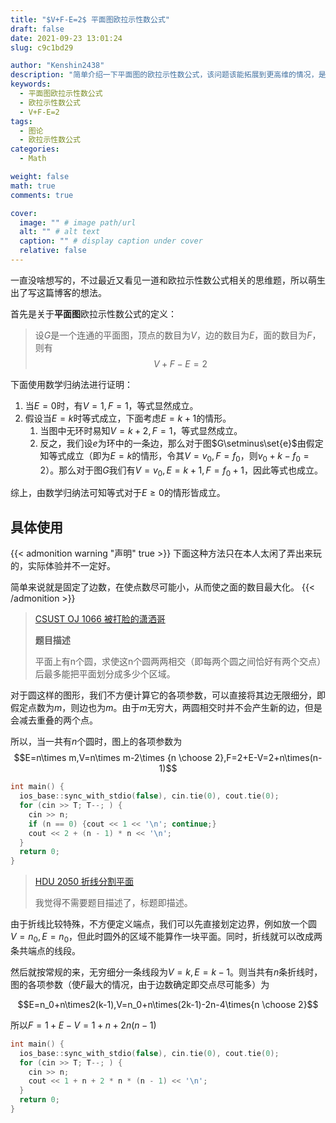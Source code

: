 ```yaml
---
title: "$V+F-E=2$ 平面图欧拉示性数公式"
draft: false
date: 2021-09-23 13:01:24
slug: c9c1bd29

author: "Kenshin2438"
description: "简单介绍一下平面图的欧拉示性数公式，该问题该能拓展到更高维的情况，是拓扑学中的一个经典问题。"
keywords:
  - 平面图欧拉示性数公式
  - 欧拉示性数公式
  - V+F-E=2
tags:
  - 图论
  - 欧拉示性数公式
categories:
  - Math

weight: false
math: true
comments: true

cover:
  image: "" # image path/url
  alt: "" # alt text
  caption: "" # display caption under cover
  relative: false
---
```


一直没啥想写的，不过最近又看见一道和欧拉示性数公式相关的思维题，所以萌生出了写这篇博客的想法。

首先是关于**平面图**欧拉示性数公式的定义：

> 设$G$是一个连通的平面图，顶点的数目为$V$，边的数目为$E$，面的数目为$F$，则有$$V+F-E=2$$

<!--more-->

下面使用数学归纳法进行证明：

1. 当$E=0$时，有$V=1,F=1$，等式显然成立。
2. 假设当$E=k$时等式成立，下面考虑$E=k+1$的情形。
   1. 当图中无环时易知$V=k+2,F=1$，等式显然成立。
   2. 反之，我们设$e$为环中的一条边，那么对于图$G\setminus\set{e}$由假定知等式成立（即为$E=k$的情形，令其$V=v_0,F=f_0$，则$v_0+k-f_0=2$）。那么对于图$G$我们有$V=v_0,E=k+1,F=f_0+1$，因此等式也成立。

综上，由数学归纳法可知等式对于$E\geq0$的情形皆成立。

## 具体使用

{{< admonition warning "声明" true >}}
下面这种方法只在本人太闲了弄出来玩的，实际体验并不一定好。

简单来说就是固定了边数，在使点数尽可能小，从而使之面的数目最大化。
{{< /admonition >}}

> [CSUST OJ 1066 被打脸的潇洒哥](http://acm.csust.edu.cn/problem/1066)
> 
> **题目描述**
> 
> 平面上有n个圆，求使这n个圆两两相交（即每两个圆之间恰好有两个交点）后最多能把平面划分成多少个区域。

对于圆这样的图形，我们不方便计算它的各项参数，可以直接将其边无限细分，即假定点数为$m$，则边也为$m$。由于$m$无穷大，两圆相交时并不会产生新的边，但是会减去重叠的两个点。

所以，当一共有$n$个圆时，图上的各项参数为
$$E=n\times m,V=n\times m-2\times {n \choose 2},F=2+E-V=2+n\times(n-1)$$

```cpp
int main() {
  ios_base::sync_with_stdio(false), cin.tie(0), cout.tie(0);
  for (cin >> T; T--; ) {
    cin >> n;
    if (n == 0) {cout << 1 << '\n'; continue;}
    cout << 2 + (n - 1) * n << '\n';
  }
  return 0;
}
```

> [HDU 2050 折线分割平面](http://acm.hdu.edu.cn/showproblem.php?pid=2050)
> 
> 我觉得不需要题目描述了，标题即描述。

由于折线比较特殊，不方便定义端点，我们可以先直接划定边界，例如放一个圆$V=n_0,E=n_0$，但此时圆外的区域不能算作一块平面。同时，折线就可以改成两条共端点的线段。

然后就按常规的来，无穷细分一条线段为$V=k,E=k-1$。则当共有$n$条折线时，图的各项参数（使$F$最大的情况，由于边数确定即交点尽可能多）为

$$E=n_0+n\times2(k-1),V=n_0+n\times(2k-1)-2n-4\times{n \choose 2}$$

所以$F=1+E-V=1+n+2n(n-1)$

```cpp
int main() {
  ios_base::sync_with_stdio(false), cin.tie(0), cout.tie(0);
  for (cin >> T; T--; ) {
    cin >> n;
    cout << 1 + n + 2 * n * (n - 1) << '\n';
  }
  return 0;
}
```
